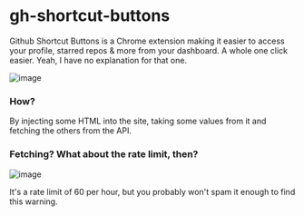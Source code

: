 # gh-shortcut-buttons

Github Shortcut Buttons is a Chrome extension making it easier to access your profile, starred repos & more from your dashboard. A whole one click easier. Yeah, I have no explanation for that one.

![image](https://user-images.githubusercontent.com/56172798/116936674-7554cc80-ac68-11eb-84c2-f4d7277a30db.png)

### How?
By injecting some HTML into the site, taking some values from it and fetching the others from the API.

### Fetching? What about the rate limit, then?
![image](https://user-images.githubusercontent.com/56172798/116936783-961d2200-ac68-11eb-9a87-e8ae2c7fd67f.png)

It's a rate limit of 60 per hour, but you probably won't spam it enough to find this warning.
